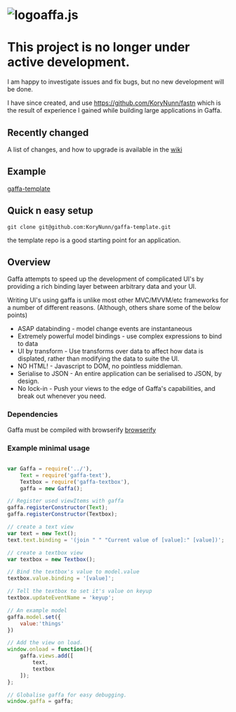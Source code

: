 # ![logo](logosmall.png)affa.js

# This project is no longer under active development.

I am happy to investigate issues and fix bugs, but no new development will be done.

I have since created, and use https://github.com/KoryNunn/fastn which is the result of experience I gained while building large applications in Gaffa.

## Recently changed

A list of changes, and how to upgrade is available in the [wiki](https://github.com/gaffa-tape/gaffa-js/wiki/_pages)

## Example

[gaffa-template](http://korynunn.github.io/gaffa-template/)

## Quick n easy setup

    git clone git@github.com:KoryNunn/gaffa-template.git

the template repo is a good starting point for an application.

## Overview
Gaffa attempts to speed up the development of complicated UI's by providing a rich binding layer between arbitrary data and your UI.

Writing UI's using gaffa is unlike most other MVC/MVVM/etc frameworks for a number of different reasons. (Although, others share some of the below points)

* ASAP databinding - model change events are instantaneous
* Extremely powerful model bindings - use complex expressions to bind to data
* UI by transform  - Use transforms over data to affect how data is displated, rather than modifying the data to suite the UI.
* NO HTML! - Javascript to DOM, no pointless middleman.
* Serialise to JSON - An entire application can be serialised to JSON, by design.
* No lock-in - Push your views to the edge of Gaffa's capabilities, and break out whenever you need.

### Dependencies

Gaffa must be compiled with browserify [browserify](https://github.com/substack/node-browserify)

### Example minimal usage

```javascript

var Gaffa = require('../'),
    Text = require('gaffa-text'),
    Textbox = require('gaffa-textbox'),
    gaffa = new Gaffa();

// Register used viewItems with gaffa
gaffa.registerConstructor(Text);
gaffa.registerConstructor(Textbox);

// create a text view
var text = new Text();
text.text.binding = '(join " " "Current value of [value]:" [value])';

// create a textbox view
var textbox = new Textbox();

// Bind the textbox's value to model.value
textbox.value.binding = '[value]';

// Tell the textbox to set it's value on keyup
textbox.updateEventName = 'keyup';

// An example model
gaffa.model.set({
    value:'things'
})

// Add the view on load.
window.onload = function(){
    gaffa.views.add([
        text,
        textbox
    ]);
};

// Globalise gaffa for easy debugging.
window.gaffa = gaffa;
```
